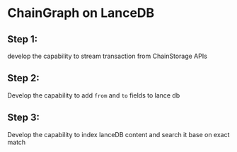 ChainGraph on LanceDB
==============================

Step 1:
-------
develop the capability to stream transaction from ChainStorage APIs

Step 2:
-------
Develop the capability to add `from` and `to` fields to lance db

Step 3: 
-------
Develop the capability to index lanceDB content and search it base on exact match

